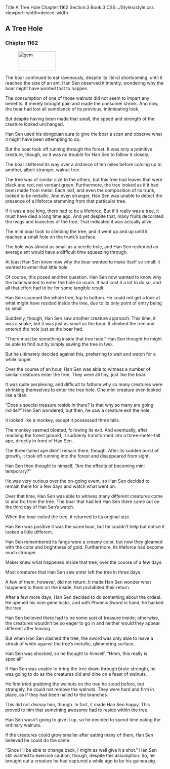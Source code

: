 Title:A Tree Hole 
Chapter:1162 
Section:3 
Book:3 
CSS:../Styles/style.css 
viewport: width=device-width
  
## A Tree Hole
### Chapter 1162 
<figure>
	<img src="../Images/gem.gif" alt="gem" id="gem" width="120" height="60" />
</figure>
  

  
  The boar continued to eat ravenously, despite its literal shortcoming, until it reached the size of an ant. Han Sen observed it intently, wondering why the boar might have wanted that to happen.

The consumption of one of those walnuts did not seem to impart any benefits. It merely brought pain and made the consumer shrink. And now, the boar had lost all semblance of its previous, intimidating look.

But despite having been made that small, the speed and strength of the creature looked unchanged.

Han Sen used his dongxuan aura to give the boar a scan and observe what it might have been attempting to do.

But the boar took off running through the forest. It was only a primitive creature, though, so it was no trouble for Han Sen to follow it closely.

The boar skittered its way over a distance of ten miles before coming up to another, albeit stranger, walnut tree.

The tree was of similar size to the others, but this tree had leaves that were black and red, not verdant green. Furthermore, the tree looked as if it had been made from metal. Each leaf, and even the composition of its trunk, looked to be metallic. And even stranger, Han Sen was unable to detect the presence of a lifeforce stemming from that particular tree.

If it was a tree king, there had to be a lifeforce. But if it really was a tree, it must have died a long time ago. And yet despite that, many fruits decorated the twigs and branches of the tree. That indicated it was actually alive.

The mini boar took to climbing the tree, and it went up and up until it reached a small hole on the trunk’s surface.

The hole was almost as small as a needle hole, and Han Sen reckoned an average ant would have a difficult time squeezing through.

At least Han Sen knew now why the boar wanted to make itself so small: it wanted to enter that little hole.

Of course, this posed another question. Han Sen now wanted to know why the boar wanted to enter the hole so much. It had cost it a lot to do so, and all that effort had to be for some tangible result.

Han Sen scanned the whole tree, top to bottom. He could not get a look at what might have resided inside the tree, due to its only point of entry being so small.

Suddenly, though, Han Sen saw another creature approach. This time, it was a snake, but it was just as small as the boar. It climbed the tree and entered the hole just as the boar had.

“There must be something inside that tree hole.” Han Sen thought he might be able to find out by simply sawing the tree in two.

But he ultimately decided against this, preferring to wait and watch for a while longer.

Over the course of an hour, Han Sen was able to witness a number of similar creatures enter the tree. They were all tiny, just like the boar.

It was quite perplexing, and difficult to fathom why so many creatures were shrinking themselves to enter the tree hole. One mini creature even looked like a titan.

“Does a special treasure reside in there? Is that why so many are going inside?” Han Sen wondered, but then, he saw a creature exit the hole.

It looked like a monkey, except it possessed three tails.

The monkey seemed bloated, following its exit. And eventually, after reaching the forest ground, it suddenly transformed into a three-meter-tall ape, directly in front of Han Sen.

The three-tailed ape didn’t remain there, though. After its sudden burst of growth, it took off running into the forest and disappeared from sight.

Han Sen then thought to himself, “Are the effects of becoming mini temporary?”

He was very curious over the on-going event, so Han Sen decided to remain there for a few days and watch what went on.

Over that time, Han Sen was able to witness many different creatures come to and fro from the tree. The boar that had led Han Sen there came out on the third day of Han Sen’s watch.

When the boar exited the tree, it returned to its original size.

Han Sen was positive it was the same boar, but he couldn’t help but notice it looked a little different.

Han Sen remembered its fangs were a creamy color, but now they gleamed with the color and brightness of gold. Furthermore, its lifeforce had become much stronger.

Maker knew what happened inside that tree, over the course of a few days.

Most creatures that Han Sen saw enter left the tree in three days.

A few of them, however, did not return. It made Han Sen wonder what happened to them on the inside, that prohibited their return.

After a few more days, Han Sen decided to do something about the ordeal. He opened his nine gene locks, and with Phoenix Sword in hand, he hacked the tree.

Han Sen believed there had to be some sort of treasure inside; otherwise, the creatures wouldn’t be so eager to go in and neither would they appear different after leaving.

But when Han Sen slashed the tree, the sword was only able to leave a streak of white against the tree’s metallic, glimmering surface.

Han Sen was shocked, so he thought to himself, “Hmm, this really is special!”

If Han Sen was unable to bring the tree down through brute strength, he was going to do as the creatures did and dine on a feast of walnuts.

He first tried grabbing the walnuts on the tree he stood before, but strangely, he could not remove the walnuts. They were hard and firm in place, as if they had been nailed to the branches.

This did not dismay him, though. In fact, it made Han Sen happy. This proved to him that something awesome had to reside within the tree.

Han Sen wasn’t going to give it up, so he decided to spend time eating the ordinary walnuts.

If the creatures could grow smaller after eating many of them, Han Sen believed he could do the same.

“Since I’ll be able to change back, I might as well give it a shot.” Han Sen still wanted to exercise caution, though, despite this assumption. So, he brought out a creature he had captured a while ago to be his guinea pig.
